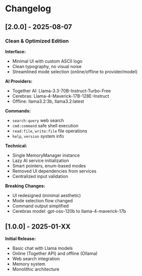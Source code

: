 # Changelog

## [2.0.0] - 2025-08-07

### Clean & Optimized Edition

**Interface:**
- Minimal UI with custom ASCII logo
- Clean typography, no visual noise
- Streamlined mode selection (online/offline to provider/model)

**AI Providers:**
- Together AI: Llama-3.3-70B-Instruct-Turbo-Free
- Cerebras: Llama-4-Maverick-17B-128E-Instruct
- Offline: llama3.2:3b, llama3.2:latest

**Commands:**
- `search:query` web search
- `cmd:command` safe shell execution
- `read:file`, `write:file` file operations
- `help`, `version` system info

**Technical:**
- Single MemoryManager instance
- Lazy AI service initialization
- Smart pointers, enum-based modes
- Removed UI dependencies from services
- Centralized input validation

**Breaking Changes:**
- UI redesigned (minimal aesthetic)
- Mode selection flow changed
- Command output simplified
- Cerebras model: gpt-oss-120b to llama-4-maverick-17b

## [1.0.0] - 2025-01-XX

**Initial Release:**
- Basic chat with Llama models
- Online (Together API) and offline (Ollama)
- Web search integration
- Memory system
- Monolithic architecture
